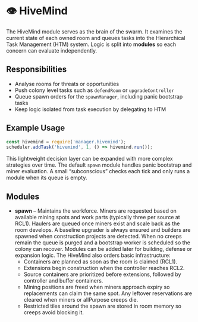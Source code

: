 # 👁️ HiveMind

The HiveMind module serves as the brain of the swarm. It examines the current
state of each owned room and queues tasks into the Hierarchical Task Management
(HTM) system. Logic is split into **modules** so each concern can evaluate
independently.

## Responsibilities

- Analyse rooms for threats or opportunities
- Push colony level tasks such as `defendRoom` or `upgradeController`
- Queue spawn orders for the `spawnManager`, including panic bootstrap tasks
- Keep logic isolated from task execution by delegating to HTM

## Example Usage
```javascript
const hivemind = require('manager.hivemind');
scheduler.addTask('hivemind', 1, () => hivemind.run());
```

This lightweight decision layer can be expanded with more complex strategies
over time. The default `spawn` module handles panic bootstrap and miner
evaluation. A small “subconscious” checks each tick and only runs a module when
its queue is empty.

## Modules

- **spawn** – Maintains the workforce. Miners are requested based on available
  mining spots and work parts (typically three per source at RCL1). Haulers are
  queued once miners exist and scale back as the room develops. A baseline
  upgrader is always ensured and builders are spawned when construction projects
  are detected. When no creeps remain the queue is purged and a bootstrap worker
  is scheduled so the colony can recover.
  Modules can be added later for building, defense or expansion logic.
  The HiveMind also orders basic infrastructure:
  - Containers are planned as soon as the room is claimed (RCL1).
  - Extensions begin construction when the controller reaches RCL2.
  - Source containers are prioritized before extensions, followed by controller
    and buffer containers.
  - Mining positions are freed when miners approach expiry so replacements
    can claim the same spot. Any leftover reservations are cleared when
    miners or allPurpose creeps die.
  - Restricted tiles around the spawn are stored in room memory so creeps avoid
    blocking it.
